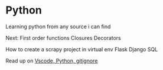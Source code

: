 # Python

Learning python from any source i can find

Next:
First order functions
Closures
Decorators

How to create a scrapy project in virtual env
Flask
Django
SQL

Read up on [Vscode, Python, gitignore](https://gist.github.com/abhinav4848/f407830ea7ab368b6b39294f788be448)

